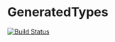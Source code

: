 # GeneratedTypes

[![Build Status](https://travis-ci.org/andyferris/GeneratedTypes.jl.svg?branch=master)](https://travis-ci.org/andyferris/GeneratedTypes.jl)
